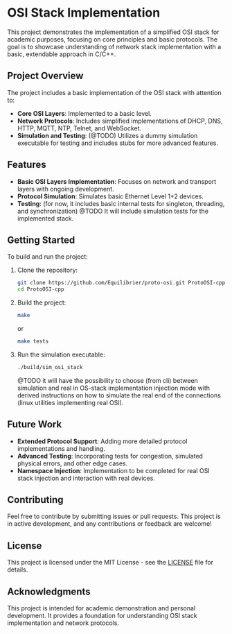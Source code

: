 # OSI Stack Implementation

This project demonstrates the implementation of a simplified OSI stack for academic purposes, focusing on core principles and basic protocols. The goal is to showcase understanding of network stack implementation with a basic, extendable approach in C/C++.

## Project Overview

The project includes a basic implementation of the OSI stack with attention to:

- **Core OSI Layers**: Implemented to a basic level.
- **Network Protocols**: Includes simplified implementations of DHCP, DNS, HTTP, MQTT, NTP, Telnet, and WebSocket.
- **Simulation and Testing**: (@TODO) Utilizes a dummy simulation executable for testing and includes stubs for more advanced features.


## Features

- **Basic OSI Layers Implementation**: Focuses on network and transport layers with ongoing development.
- **Protocol Simulation**: Simulates basic Ethernet Level 1+2 devices.
- **Testing**: (for now, it includes basic internal tests for singleton, threading, and synchronization) @TODO It will include simulation tests for the implemented stack.

## Getting Started

To build and run the project:

1. Clone the repository:
    ```bash
    git clone https://github.com/Equilibrier/proto-osi.git ProtoOSI-cpp
    cd ProtoOSI-cpp
    ```

2. Build the project:
    ```bash
    make
    ```
    or
    ```bash
    make tests
    ```

3. Run the simulation executable:
    ```bash
    ./build/sim_osi_stack
    ```
    @TODO it will have the possibility to choose (from cli) between simulation and real in OS-stack implementation injection mode with derived instructions on how to simulate the real end of the connections (linux utilities implementing real OSI).

## Future Work

- **Extended Protocol Support**: Adding more detailed protocol implementations and handling.
- **Advanced Testing**: Incorporating tests for congestion, simulated physical errors, and other edge cases.
- **Namespace Injection**: Implementation to be completed for real OSI stack injection and interaction with real devices.

## Contributing

Feel free to contribute by submitting issues or pull requests. This project is in active development, and any contributions or feedback are welcome!

## License

This project is licensed under the MIT License - see the [LICENSE](LICENSE) file for details.

## Acknowledgments

This project is intended for academic demonstration and personal development. It provides a foundation for understanding OSI stack implementation and network protocols.



